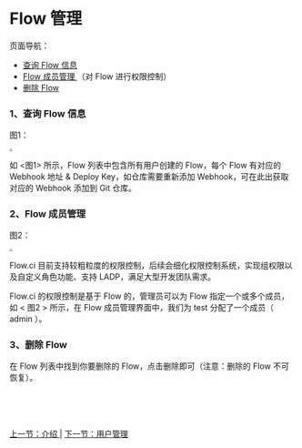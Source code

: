 # Flow 管理

页面导航：

- [ 查询 Flow 信息 ](#flow_info)
- [ Flow 成员管理 ](#flow_members)（对 Flow 进行权限控制）
- [ 删除 Flow ](#flow_delete)

### <a name="flow_info">1、查询 Flow 信息</a>

图1：

<img src="https://images-cdn.shimo.im/l4Nlz2f06KkdLb0U/flow_info.jpg" style="zoom:30%">

如 <图1> 所示，Flow 列表中包含所有用户创建的 Flow，每个 Flow 有对应的 Webhook 地址 & Deploy Key，如仓库需要重新添加 Webhook，可在此出获取对应的 Webhook 添加到 Git 仓库。

### <a name="flow_members">2、Flow 成员管理</a>

图2：

<img src="https://images-cdn.shimo.im/u9icyGLX1WYRVPw4/flow_members.jpg" style="zoom:30%">

Flow.ci 目前支持较粗粒度的权限控制，后续会细化权限控制系统，实现组权限以及自定义角色功能、支持 LADP，满足大型开发团队需求。

Flow.ci 的权限控制是基于 Flow 的，管理员可以为 Flow 指定一个或多个成员，如 < 图2 > 所示，在 Flow 成员管理界面中，我们为 test 分配了一个成员（ admin ）。

### <a name="flow_delete">3、删除 Flow</a>

在 Flow 列表中找到你要删除的 Flow，点击删除即可（注意：删除的 Flow 不可恢复）。



<br/><br/><br/>

<div id="bom">
<a href="./admin_base.md">上一节：介绍 </a> |
<a href="./admin_flow.md">下一节：用户管理 </a>
</div>

<link rel="stylesheet" rev="stylesheet" href="flow.css" type="text/css"/> 